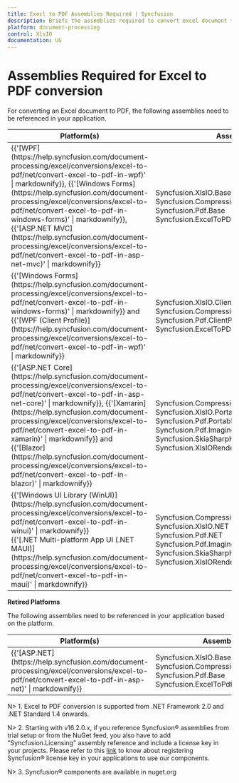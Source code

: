 ```yaml
---
title: Execl to PDF Assemblies Required | Syncfusion
description: Briefs the assemblies required to convert excel document to PDF for various platforms and frameworks.
platform: document-processing
control: XlsIO
documentation: UG
---
```


# Assemblies Required for Excel to PDF conversion

For converting an Excel document to PDF, the following assemblies need to be referenced in your application.

<table>
<tr>
<th>
Platform(s)
</th>
<th>
Assembly
</th>
</tr>
<tbody>
<tr>
<td>
{{'[WPF](https://help.syncfusion.com/document-processing/excel/conversions/excel-to-pdf/net/convert-excel-to-pdf-in-wpf)' | markdownify}}, {{'[Windows Forms](https://help.syncfusion.com/document-processing/excel/conversions/excel-to-pdf/net/convert-excel-to-pdf-in-windows-forms)' | markdownify}}, {{'[ASP.NET MVC](https://help.syncfusion.com/document-processing/excel/conversions/excel-to-pdf/net/convert-excel-to-pdf-in-asp-net-mvc)' | markdownify}}
</td>
<td>
Syncfusion.XlsIO.Base<br/>
Syncfusion.Compression.Base<br/>
Syncfusion.Pdf.Base<br/>
Syncfusion.ExcelToPDFConverter.Base
</td>
</tr>
<tr>
<td>
{{'[Windows Forms](https://help.syncfusion.com/document-processing/excel/conversions/excel-to-pdf/net/convert-excel-to-pdf-in-windows-forms)' | markdownify}} and {{'[WPF (Client Profile)](https://help.syncfusion.com/document-processing/excel/conversions/excel-to-pdf/net/convert-excel-to-pdf-in-wpf)' | markdownify}}    
</td>
<td>
Syncfusion.XlsIO.ClientProfile<br/>
Syncfusion.Compression.Base<br/>
Syncfusion.Pdf.ClientProfile<br/>
Syncfusion.ExcelToPDFConverter.ClientProfile
</td>
</tr>
<tr>
<td>
{{'[ASP.NET Core](https://help.syncfusion.com/document-processing/excel/conversions/excel-to-pdf/net/convert-excel-to-pdf-in-asp-net-core)' | markdownify}}, {{'[Xamarin](https://help.syncfusion.com/document-processing/excel/conversions/excel-to-pdf/net/convert-excel-to-pdf-in-xamarin)' | markdownify}} and {{'[Blazor](https://help.syncfusion.com/document-processing/excel/conversions/excel-to-pdf/net/convert-excel-to-pdf-in-blazor)' | markdownify}}
</td>
<td>
Syncfusion.Compression.Portable<br/>
Syncfusion.XlsIO.Portable<br/>
Syncfusion.Pdf.Portable<br/>
Syncfusion.Pdf.Imaging.Portable<br/>
Syncfusion.SkiaSharpHelper.Portable<br/>
Syncfusion.XlsIORenderer.Portable
</td>
</tr>
<tr>
<td>
{{'[Windows UI Library (WinUI)](https://help.syncfusion.com/document-processing/excel/conversions/excel-to-pdf/net/convert-excel-to-pdf-in-winui)' | markdownify}}<br/> {{'[.NET Multi-platform App UI (.NET MAUI)](https://help.syncfusion.com/document-processing/excel/conversions/excel-to-pdf/net/convert-excel-to-pdf-in-maui)' | markdownify}}
</td>
<td>
Syncfusion.Compression.NET<br/>
Syncfusion.XlsIO.NET<br/>
Syncfusion.Pdf.NET<br/>
Syncfusion.Pdf.Imaging.NET<br/>
Syncfusion.SkiaSharpHelper.NET<br/>
Syncfusion.XlsIORenderer.NET<br/>
</td>
</tr>
</tbody>
</table>

**Retired Platforms**

The following assemblies need to be referenced in your application based on the platform.

<table>
<thead>
<tr>
<th>
Platform(s)
</th>
<th>
Assembly
</th>
</tr>
</thead>
<tr>
<td>
{{'[ASP.NET](https://help.syncfusion.com/document-processing/excel/conversions/excel-to-pdf/net/convert-excel-to-pdf-in-asp-net)' | markdownify}}<br/>
</td>
<td>
Syncfusion.XlsIO.Base<br/>
Syncfusion.Compression.Base<br/>
Syncfusion.Pdf.Base<br/>
Syncfusion.ExcelToPdfConverter.Base
</td>
</tr>
</table>
N> 1. Excel to PDF conversion is supported from .NET Framework 2.0 and .NET Standard 1.4 onwards.

N> 2. Starting with v16.2.0.x, if you reference Syncfusion&reg; assemblies from trial setup or from the NuGet feed, you also have to add "Syncfusion.Licensing" assembly reference and include a license key in your projects. Please refer to this [link](https://help.syncfusion.com/common/essential-studio/licensing/overview) to know about registering Syncfusion&reg; license key in your applications to use our components.

N> 3. Syncfusion&reg; components are available in nuget.org


